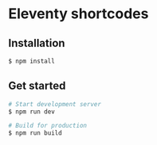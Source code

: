 # Eleventy shortcodes

## Installation

```bash
$ npm install
```

## Get started

```bash
# Start development server
$ npm run dev

# Build for production
$ npm run build
```
